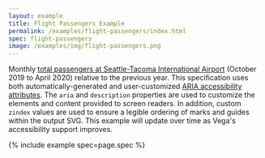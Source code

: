 ```yaml
---
layout: example
title: Flight Passengers Example
permalink: /examples/flight-passengers/index.html
spec: flight-passengers
image: /examples/img/flight-passengers.png
---
```


Monthly [total passengers at Seattle-Tacoma International Airport](https://www.portseattle.org/page/airport-statistics) (October 2019 to April 2020) relative to the previous year. This specification uses both automatically-generated and user-customized [ARIA accessibility attributes](https://developer.mozilla.org/en-US/docs/Web/Accessibility/ARIA). The `aria` and `description` properties are used to customize the elements and content provided to screen readers. In addition, custom `zindex` values are used to ensure a legible ordering of marks and guides within the output SVG. This example will update over time as Vega's accessibility support improves.

{% include example spec=page.spec %}
